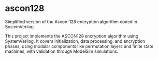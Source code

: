 # ascon128
Simplified version of the Ascon-128 encryption algorithm coded in SystemVerilog

This project implements the ASCON128 encryption algorithm using SystemVerilog. It covers initialization, data processing, and encryption phases, using modular components like permutation layers and finite state machines, with validation through ModelSim simulations.

